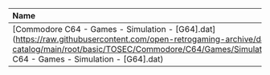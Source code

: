 |Name|Size|
|:---|---:|
|[Commodore C64 - Games - Simulation - [G64].dat](https://raw.githubusercontent.com/open-retrogaming-archive/dat-catalog/main/root/basic/TOSEC/Commodore/C64/Games/Simulation/[G64]/Commodore C64 - Games - Simulation - [G64].dat)|108713|
